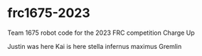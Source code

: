 # frc1675-2023
Team 1675 robot code for the 2023 FRC competition Charge Up

Justin was here
Kai is here
stella infernus maximus 
Gremlin
